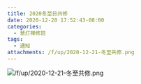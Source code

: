 ```yaml
---
title: 2020冬至日共修
date: 2020-12-20 17:52:43-08:00
categories:
  - 慧灯禅修班
tags:
  - 通知
attachments: /f/up/2020-12-21-冬至共修.png
---
```



![/f/up/2020-12-21-冬至共修.png](/f/up/2020-12-21-冬至共修.png)
